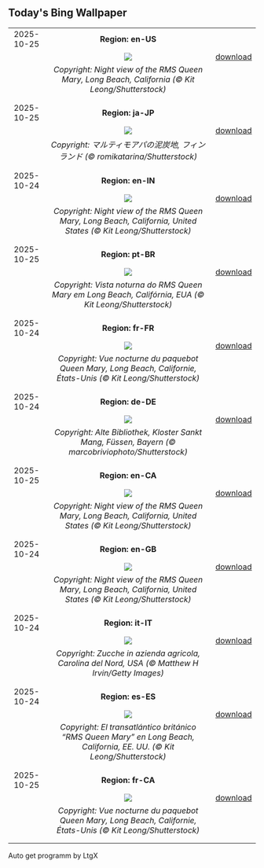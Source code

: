 ## Today's Bing Wallpaper
|      |      |      |
| :----: | :----: | :----: |
|2025-10-25|**Region: en-US**||
||![](https://www.bing.com/th?id=OHR.QueenMary_EN-US3331250680_UHD.jpg&pid=hp&w=1152&h=648&rs=1&c=4)| [download](https://www.bing.com/th?id=OHR.QueenMary_EN-US3331250680_UHD.jpg)|
||*Copyright: Night view of the RMS Queen Mary, Long Beach, California (© Kit Leong/Shutterstock)*
||
|||
|2025-10-25|**Region: ja-JP**||
||![](https://www.bing.com/th?id=OHR.MartimoaapaFinland_JA-JP4112991986_UHD.jpg&pid=hp&w=1152&h=648&rs=1&c=4)| [download](https://www.bing.com/th?id=OHR.MartimoaapaFinland_JA-JP4112991986_UHD.jpg)|
||*Copyright: マルティモアパの泥炭地, フィンランド (© romikatarina/Shutterstock)*
||
|||
|2025-10-24|**Region: en-IN**||
||![](https://www.bing.com/th?id=OHR.QueenMary_EN-IN6335003575_UHD.jpg&pid=hp&w=1152&h=648&rs=1&c=4)| [download](https://www.bing.com/th?id=OHR.QueenMary_EN-IN6335003575_UHD.jpg)|
||*Copyright: Night view of the RMS Queen Mary, Long Beach, California, United States (© Kit Leong/Shutterstock)*
||
|||
|2025-10-25|**Region: pt-BR**||
||![](https://www.bing.com/th?id=OHR.QueenMary_PT-BR2038443007_UHD.jpg&pid=hp&w=1152&h=648&rs=1&c=4)| [download](https://www.bing.com/th?id=OHR.QueenMary_PT-BR2038443007_UHD.jpg)|
||*Copyright: Vista noturna do RMS Queen Mary em Long Beach, Califórnia, EUA (© Kit Leong/Shutterstock)*
||
|||
|2025-10-24|**Region: fr-FR**||
||![](https://www.bing.com/th?id=OHR.QueenMary_FR-FR8887233581_UHD.jpg&pid=hp&w=1152&h=648&rs=1&c=4)| [download](https://www.bing.com/th?id=OHR.QueenMary_FR-FR8887233581_UHD.jpg)|
||*Copyright: Vue nocturne du paquebot Queen Mary, Long Beach, Californie, États-Unis (© Kit Leong/Shutterstock)*
||
|||
|2025-10-24|**Region: de-DE**||
||![](https://www.bing.com/th?id=OHR.StMangLibrary_DE-DE0881251342_UHD.jpg&pid=hp&w=1152&h=648&rs=1&c=4)| [download](https://www.bing.com/th?id=OHR.StMangLibrary_DE-DE0881251342_UHD.jpg)|
||*Copyright: Alte Bibliothek, Kloster Sankt Mang, Füssen, Bayern (© marcobriviophoto/Shutterstock)*
||
|||
|2025-10-25|**Region: en-CA**||
||![](https://www.bing.com/th?id=OHR.QueenMary_EN-CA8541079316_UHD.jpg&pid=hp&w=1152&h=648&rs=1&c=4)| [download](https://www.bing.com/th?id=OHR.QueenMary_EN-CA8541079316_UHD.jpg)|
||*Copyright: Night view of the RMS Queen Mary, Long Beach, California, United States (© Kit Leong/Shutterstock)*
||
|||
|2025-10-24|**Region: en-GB**||
||![](https://www.bing.com/th?id=OHR.QueenMary_EN-GB3607133063_UHD.jpg&pid=hp&w=1152&h=648&rs=1&c=4)| [download](https://www.bing.com/th?id=OHR.QueenMary_EN-GB3607133063_UHD.jpg)|
||*Copyright: Night view of the RMS Queen Mary, Long Beach, California, United States (© Kit Leong/Shutterstock)*
||
|||
|2025-10-24|**Region: it-IT**||
||![](https://www.bing.com/th?id=OHR.PumpkinFarm_IT-IT9478392413_UHD.jpg&pid=hp&w=1152&h=648&rs=1&c=4)| [download](https://www.bing.com/th?id=OHR.PumpkinFarm_IT-IT9478392413_UHD.jpg)|
||*Copyright: Zucche in azienda agricola, Carolina del Nord, USA (© Matthew H Irvin/Getty Images)*
||
|||
|2025-10-24|**Region: es-ES**||
||![](https://www.bing.com/th?id=OHR.QueenMary_ES-ES3516526290_UHD.jpg&pid=hp&w=1152&h=648&rs=1&c=4)| [download](https://www.bing.com/th?id=OHR.QueenMary_ES-ES3516526290_UHD.jpg)|
||*Copyright: El transatlántico británico “RMS Queen Mary” en Long Beach, California, EE. UU. (© Kit Leong/Shutterstock)*
||
|||
|2025-10-25|**Region: fr-CA**||
||![](https://www.bing.com/th?id=OHR.QueenMary_FR-CA5150794228_UHD.jpg&pid=hp&w=1152&h=648&rs=1&c=4)| [download](https://www.bing.com/th?id=OHR.QueenMary_FR-CA5150794228_UHD.jpg)|
||*Copyright: Vue nocturne du paquebot Queen Mary, Long Beach, Californie, États-Unis (© Kit Leong/Shutterstock)*
||
|||

Auto get programm by LtgX
